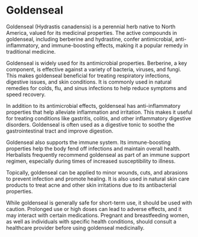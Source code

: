 <!--
source: GPT-4o: goldenseal (medicinal) (as paragraphs) (less than 220 words)
tags: herbals
-->

# Goldenseal

Goldenseal (Hydrastis canadensis) is a perennial herb native to North America, valued for its medicinal properties. The active compounds in goldenseal, including berberine and hydrastine, confer antimicrobial, anti-inflammatory, and immune-boosting effects, making it a popular remedy in traditional medicine.

Goldenseal is widely used for its antimicrobial properties. Berberine, a key component, is effective against a variety of bacteria, viruses, and fungi. This makes goldenseal beneficial for treating respiratory infections, digestive issues, and skin conditions. It is commonly used in natural remedies for colds, flu, and sinus infections to help reduce symptoms and speed recovery.

In addition to its antimicrobial effects, goldenseal has anti-inflammatory properties that help alleviate inflammation and irritation. This makes it useful for treating conditions like gastritis, colitis, and other inflammatory digestive disorders. Goldenseal is often used as a digestive tonic to soothe the gastrointestinal tract and improve digestion.

Goldenseal also supports the immune system. Its immune-boosting properties help the body fend off infections and maintain overall health. Herbalists frequently recommend goldenseal as part of an immune support regimen, especially during times of increased susceptibility to illness.

Topically, goldenseal can be applied to minor wounds, cuts, and abrasions to prevent infection and promote healing. It is also used in natural skin care products to treat acne and other skin irritations due to its antibacterial properties.

While goldenseal is generally safe for short-term use, it should be used with caution. Prolonged use or high doses can lead to adverse effects, and it may interact with certain medications. Pregnant and breastfeeding women, as well as individuals with specific health conditions, should consult a healthcare provider before using goldenseal medicinally.
